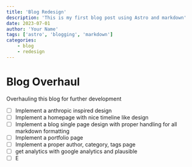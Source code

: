 ```yaml
---
title: 'Blog Redesign'
description: 'This is my first blog post using Astro and markdown'
date: 2023-07-01
author: 'Your Name'
tags: ['astro', 'blogging', 'markdown']
categories: 
    - blog
    - redesign
---
```


# Blog Overhaul

Overhauling this blog for further development

- [ ]  Implement a anthropic inspired design 
- [ ]  Implement a homepage with nice timeline like design 
- [ ]  Implement a blog single page design with proper handling for all markdown formatting 
- [ ]  Implement a portfolio page 
- [ ]  Implement a proper author, category, tags page 
- [ ]  get analytics with google analytics and plausible 
- [ ]  E